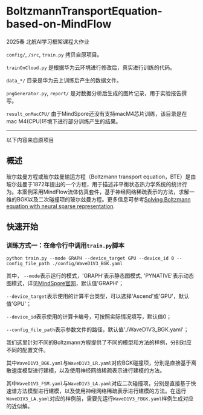 # BoltzmannTransportEquation-based-on-MindFlow

2025春 北航AI学习框架课程大作业

`config/`, `/src`, `train.py` 拷贝自原项目。

`trainOnCloud.py` 是根据华为云环境进行修改后，真实进行训练的代码。

`data_*/` 目录是华为云上训练后产生的数据文件。

`pngGenerator.py`, `report/` 是对数据分析后生成的图片记录，用于实验报告撰写。

`result_onMacCPU/` 由于MindSpore还没有支持macM4芯片训练，该目录是在mac M4(CPU)环境下进行部分训练产生的结果。

---
以下内容来自原项目

## 概述

玻尔兹曼方程或玻尔兹曼输运方程（Boltzmann transport equation，BTE）是由玻尔兹曼于1872年提出的一个方程，用于描述非平衡状态热力学系统的统计行为。本案例采用MindFlow流体仿真套件，基于神经网络稀疏表示的方法，求解一维的BGK以及二次碰撞项的玻尔兹曼方程。更多信息可参考[Solving Boltzmann equation with neural sparse representation](https://arxiv.org/abs/2302.09233).

## 快速开始

### 训练方式一：在命令行中调用`train.py`脚本

```shell
python train.py --mode GRAPH --device_target GPU --device_id 0 --config_file_path ./config/WaveD1V3_BGK.yaml
```

其中，
`--mode`表示运行的模式，'GRAPH'表示静态图模式, 'PYNATIVE'表示动态图模式，详见[MindSpore官网](https://www.mindspore.cn/docs/zh-CN/r2.0.0-alpha/design/dynamic_graph_and_static_graph.html?highlight=pynative)，默认值'GRAPH'；

`--device_target`表示使用的计算平台类型，可以选择'Ascend'或'GPU'，默认值'GPU'；

`--device_id`表示使用的计算卡编号，可按照实际情况填写，默认值0；

`--config_file_path`表示参数文件的路径，默认值'./WaveD1V3_BGK.yaml'；

我们这里针对不同的Boltzmann方程提供了不同的模型和方法的样例，分别对应不同的配置文件。

其中`WaveD1V3_BGK.yaml`与`WaveD1V3_LR.yaml`对应BGK碰撞项，分别是直接基于离散速度模型进行建模，以及使用神经网络稀疏表示进行建模的方法。

其中`WaveD1V3_FSM.yaml`与`WaveD1V3_LA.yaml`对应二次碰撞项，分别是直接基于快速谱方法模型进行建模，以及使用神经网络稀疏表示进行建模的方法。在运行`WaveD1V3_LA.yaml`对应的样例前，需要先运行`WaveD1V3_FBGK.yaml`样例生成对应的近似解。
